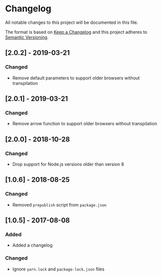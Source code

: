# Changelog

All notable changes to this project will be documented in this file.

The format is based on [Keep a Changelog](http://keepachangelog.com/en/1.0.0/) and this project adheres to [Semantic Versioning](http://semver.org/spec/v2.0.0.html).

## [2.0.2] - 2019-03-21

### Changed

- Remove default parameters to support older browsers without transpilation

## [2.0.1] - 2019-03-21

### Changed

- Remove arrow function to support older browsers without transpilation

## [2.0.0] - 2018-10-28

### Changed

- Drop support for Node.js versions older than version 8

## [1.0.6] - 2018-08-25

### Changed

- Removed `prepublish` script from `package.json`

## [1.0.5] - 2017-08-08

### Added

- Added a changelog

### Changed

- Ignore `yarn.lock` and `package-lock.json` files